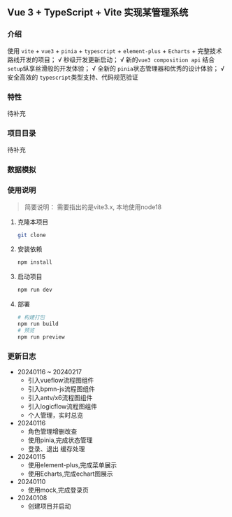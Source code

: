 
## Vue 3 + TypeScript + Vite 实现某管理系统

### 介绍

使用 `vite` + `vue3` + `pinia` + `typescript` + `element-plus` + `Echarts` + 完整技术路线开发的项目；
√ 秒级开发更新启动；
√ 新的`vue3 composition api` 结合 `setup`纵享丝滑般的开发体验；
√ 全新的 `pinia`状态管理器和优秀的设计体验；
√ 安全高效的 `typescript`类型支持、代码规范验证

### 特性

待补充

### 项目目录

待补充

### 数据模拟

<!-- 为了实现更多元化和真实数据展示，使用了Mock+fakerjs进行数据模拟，fakerjs的功能极其强大，几乎可以定制任何类型数据，本项目里做了部分演示，源码见`mock/table.ts` -->

### 使用说明

> 简要说明：
> 需要指出的是vite3.x, 本地使用node18

1. 克隆本项目

    ```sh
    git clone 
    ```

2. 安装依赖

    ```sh
    npm install
    ```

3. 启动项目

    ```sh
    npm run dev
    ```

4. 部署

    ```sh
    # 构建打包
    npm run build
    # 预览
    npm run preview
    ```


### 更新日志

- 20240116 ~ 20240217
  - 引入vueflow流程图组件
  - 引入bpmn-js流程图组件
  - 引入antv/x6流程图组件
  - 引入logicflow流程图组件
  - 个人管理，实时总览
- 20240116
  - 角色管理增删改查
  - 使用pinia,完成状态管理
  - 登录、退出 缓存处理
- 20240115
  - 使用element-plus,完成菜单展示
  - 使用Echarts,完成echart图展示
- 20240110
  - 使用mock,完成登录页
- 20240108
  - 创建项目并启动
